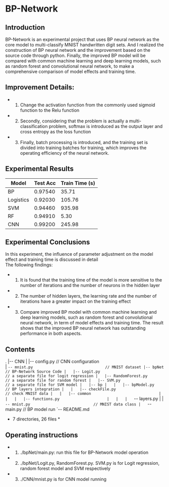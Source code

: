 # BP-Network

## Introduction

BP-Network is an experimental project that uses BP neural network as the core model to multi-classify MNIST handwritten digit sets. And I realized the construction of BP neural network and the improvement based on the source code through python.
Finally, the improved BP model will be compared with common machine learning and deep learning models, such as random forest and convolutional neural network, to make a comprehensive comparison of model effects and training time.

## Improvement Details:

- 1. Change the activation function from the commonly used sigmoid function to the Relu function<br>
- 2. Secondly, considering that the problem is actually a multi-classification problem, softmax is introduced as the output layer and cross entropy as the loss function<br>
- 3. Finally, batch processing is introduced, and the training set is divided into training batches for training, which improves the operating efficiency of the neural network.<br>

## Experimental Results

| Model | Test Acc | Train Time (s)|
| ------ | ------ | ------ |
| BP | 0.97540 | 35.71 |
| Logistics | 0.92030 | 105.76 |
| SVM | 0.94460 | 935.98 |
| RF | 0.94910 | 5.30 |
| CNN | 0.99200 | 245.98 |

## Experimental Conclusions

In this experiment, the influence of parameter adjustment on the model effect and training time is discussed in detail<br>
The following findings:<br>
- 1. It is found that the training time of the model is more sensitive to the number of iterations and the number of neurons in the hidden layer<br>
- 2. The number of hidden layers, the learning rate and the number of iterations have a greater impact on the training effect<br>
- 3. Compare improved BP model with common machine learning and deep learning models, such as random forest and convolutional neural network, in term of model effects and training time. The result shows that the improved BP neural network has outstanding performance in both aspects. <br>

## Contents
.
|-- CNN
|   |-- config.py 								// CNN configuration          
|   `-- mnist.py    							// MNIST dataset
|-- bpNet                                       // BP-Network Source Code
|   |-- Logit.py                                // a separate file for logit regression
|   |-- RandomForest.py                         // a separate file for random forest
|   |-- SVM.py                                  // a separate file for SVM model
|   |-- bp
|   |   |-- bpModel.py                          // BP layers integration
|   |   |-- checkFile.py                        // check MNIST data
|   |   |-- common                             
|   |   |   |-- functions.py                    
|   |   |   `-- layers.py
|   |   `-- mnist.py                            // MNIST data class
|   `-- main.py                                 // BP model run
`-- README.md 
* 7 directories, 26 files *

## Operating instructions

- 1. ./bpNet/main.py: run this file for BP-Network model operation
- 2. ./bpNet/Logit.py, RandomForest.py. SVM.py is for Logit regression, random forest model and SVM respectively
- 3. ./CNN/mnist.py is for CNN model running